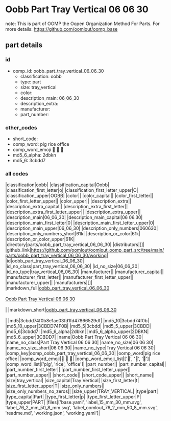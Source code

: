 # Oobb Part Tray Vertical 06 06 30  

note: This is part of OOMP the Oopen Organization Method For Parts. For more details: https://github.com/oomlout/oomp_base

##  part details





### id
* oomp_id: oobb_part_tray_vertical_06_06_30
  * classification: oobb
  * type: part
  * size: tray_vertical
  * color: 
  * description_main: 06_06_30
  * description_extra: 
  * manufacturer: 
  * part_number: 

### other_codes
* short_code: 
* oomp_word: pig rice office
* oomp_word_emoji :pig: :rice: :office:
* md5_6_alpha: 2dbkn
* md5_6: 3cbdd7

### all codes 
|classification|oobb|
|classification_capital|Oobb|
|classification_first_letter|o|
|classification_first_letter_upper|O|
|classification_upper|OOBB|
|color||
|color_capital||
|color_first_letter||
|color_first_letter_upper||
|color_upper||
|description_extra||
|description_extra_capital||
|description_extra_first_letter||
|description_extra_first_letter_upper||
|description_extra_upper||
|description_main|06_06_30|
|description_main_capital|06 06.30|
|description_main_first_letter|0|
|description_main_first_letter_upper|0|
|description_main_upper|06_06_30|
|description_only_numbers|060630|
|description_only_numbers_short|61k|
|description_or_color|61k|
|description_or_color_upper|61K|
|directory|parts/oobb_part_tray_vertical_06_06_30|
|distributors|[]|
|github_link|https://github.com/oomlout/oomlout_oomp_part_src/tree/main/parts/oobb_part_tray_vertical_06_06_30/working|
|id|oobb_part_tray_vertical_06_06_30|
|id_no_class|part_tray_vertical_06_06_30|
|id_no_size|06_06_30|
|id_no_type|tray_vertical_06_06_30|
|manufacturer||
|manufacturer_capital||
|manufacturer_first_letter||
|manufacturer_first_letter_upper||
|manufacturer_upper||
|manufacturers|[]|
|markdown_full|[oobb_part_tray_vertical_06_06_30](https://github.com/oomlout/oomlout_oomp_part_src/tree/main/parts/oobb_part_tray_vertical_06_06_30/working)<br>[](https://github.com/oomlout/oomlout_oomp_part_src/tree/main/parts/oobb_part_tray_vertical_06_06_30/working)<br>[Oobb Part Tray Vertical 06 06 30](https://github.com/oomlout/oomlout_oomp_part_src/tree/main/parts/oobb_part_tray_vertical_06_06_30/working)<br><br>|
|markdown_short|[oobb_part_tray_vertical_06_06_30](https://github.com/oomlout/oomlout_oomp_part_src/tree/main/parts/oobb_part_tray_vertical_06_06_30/working)<br><br>|
|md5|3cbdd74f0b8e1ae03fd1fd47866529df|
|md5_10|3cbdd74f0b|
|md5_10_upper|3CBDD74F0B|
|md5_5|3cbdd|
|md5_5_upper|3CBDD|
|md5_6|3cbdd7|
|md5_6_alpha|2dbkn|
|md5_6_alpha_upper|2DBKN|
|md5_6_upper|3CBDD7|
|name|Oobb Part Tray Vertical 06 06 30|
|name_no_class|Part Tray Vertical 06 06 30|
|name_no_size|06 06 30|
|name_no_size_short|06 06 30|
|name_no_type|Tray Vertical 06 06 30|
|oomp_key|oomp_oobb_part_tray_vertical_06_06_30|
|oomp_word|pig rice office|
|oomp_word_emoji|:pig: :rice: :office:|
|oomp_word_emoji_list|[':pig:', ':rice:', ':office:']|
|oomp_word_list|['pig', 'rice', 'office']|
|part_number||
|part_number_capital||
|part_number_first_letter||
|part_number_first_letter_upper||
|part_number_upper||
|short_code||
|short_code_upper||
|short_name||
|size|tray_vertical|
|size_capital|Tray Vertical|
|size_first_letter|t|
|size_first_letter_upper|T|
|size_only_numbers||
|size_only_numbers_no_zeros||
|size_upper|TRAY_VERTICAL|
|type|part|
|type_capital|Part|
|type_first_letter|p|
|type_first_letter_upper|P|
|type_upper|PART|
|files|['base.yaml', 'label_15_mm_30_mm.svg', 'label_76_2_mm_50_8_mm.svg', 'label_oomlout_76_2_mm_50_8_mm.svg', 'readme.md', 'working.json', 'working.yaml']|
